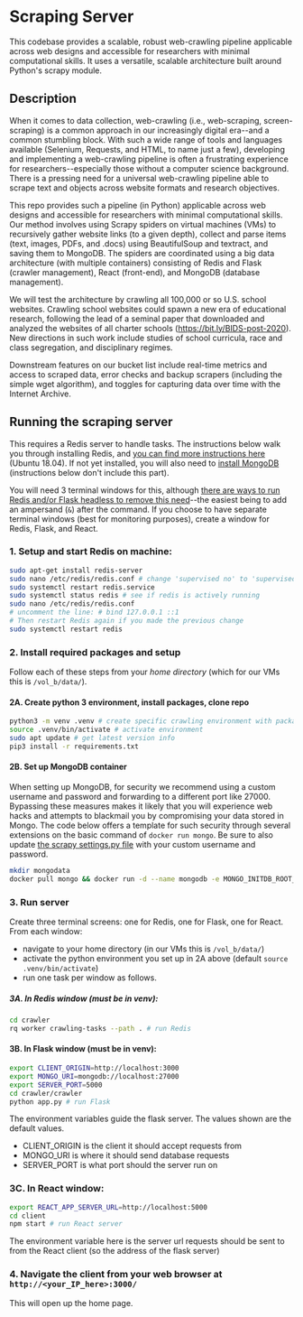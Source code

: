 # Scraping Server
This codebase provides a scalable, robust web-crawling pipeline applicable across web designs and accessible for researchers with minimal computational skills. It uses a versatile, scalable architecture built around Python's scrapy module.


## Description
When it comes to data collection, web-crawling (i.e., web-scraping, screen-scraping) is a common approach in our increasingly digital era--and a common stumbling block. With such a wide range of tools and languages available (Selenium, Requests, and HTML, to name just a few), developing and implementing a web-crawling pipeline is often a frustrating experience for researchers--especially those without a computer science background. There is a pressing need for a universal web-crawling pipeline able to scrape text and objects across website formats and research objectives. 

This repo provides such a pipeline (in Python) applicable across web designs and accessible for researchers with minimal computational skills. Our method involves using Scrapy spiders on virtual machines (VMs) to recursively gather website links (to a given depth), collect and parse items (text, images, PDFs, and .docs) using BeautifulSoup and textract, and saving them to MongoDB. The spiders are coordinated using a big data architecture (with multiple containers) consisting of Redis and Flask (crawler management), React (front-end), and MongoDB (database management). 

We will test the architecture by crawling all 100,000 or so U.S. school websites. Crawling school websites could spawn a new era of educational research, following the lead of a seminal paper that downloaded and analyzed the websites of all charter schools (https://bit.ly/BIDS-post-2020). New directions in such work include studies of school curricula, race and class segregation, and disciplinary regimes.

Downstream features on our bucket list include real-time metrics and access to scraped data, error checks and backup scrapers (including the simple wget algorithm), and toggles for capturing data over time with the Internet Archive. 


## Running the scraping server
This requires a Redis server to handle tasks. The instructions below walk you through installing Redis, and [you can find more instructions here](https://www.digitalocean.com/community/tutorials/how-to-install-and-secure-redis-on-ubuntu-18-04) (Ubuntu 18.04). If not yet installed, you will also need to [install MongoDB](https://docs.mongodb.com/manual/installation/) (instructions below don't include this part).

You will need 3 terminal windows for this, although [there are ways to run Redis and/or Flask headless to remove this need](https://askubuntu.com/questions/106351/running-programs-in-the-background-from-terminal)--the easiest being to add an ampersand (`&`) after the command. If you choose to have separate terminal windows (best for monitoring purposes), create a window for Redis, Flask, and React.

### 1. Setup and start Redis on machine:
```bash
sudo apt-get install redis-server
sudo nano /etc/redis/redis.conf # change 'supervised no' to 'supervised systemd'
sudo systemctl restart redis.service
sudo systemctl status redis # see if redis is actively running
sudo nano /etc/redis/redis.conf 
# uncomment the line: # bind 127.0.0.1 ::1 
# Then restart Redis again if you made the previous change
sudo systemctl restart redis
```



### 2. Install required packages and setup 
Follow each of these steps from your *home directory* (which for our VMs this is `/vol_b/data/`).

#### 2A. Create python 3 environment, install packages, clone repo
```bash
python3 -m venv .venv # create specific crawling environment with packages we want; feel free to use an env name other than `.venv`
source .venv/bin/activate # activate environment
sudo apt update # get latest version info
pip3 install -r requirements.txt
```

#### 2B. Set up MongoDB container
When setting up MongoDB, for security we recommend using a custom username and password and forwarding to a different port like 27000. Bypassing these measures makes it likely that you will experience web hacks and attempts to blackmail you by compromising your data stored in Mongo. The code below offers a template for such security through several extensions on the basic command of `docker run mongo`. Be sure to also update [the scrapy settings.py file](https://github.com/URAP-charter/scraping_server/blob/eb84220c51acf92af1ad0f0eb6d085b9a99f5026/crawler/crawler/settings.py#L138-L140) with your custom username and password.
```bash
mkdir mongodata
docker pull mongo && docker run -d --name mongodb -e MONGO_INITDB_ROOT_USERNAME=admin -e MONGO_INITDB_ROOT_PASSWORD=mdipass -p 27000:27017 --log-opt max-size=500m --restart always -v /vol_b/data/mongodata:/data/db mongo
```


### 3. Run server
Create three terminal screens: one for Redis, one for Flask, one for React. From each window: 
- navigate to your home directory (in our VMs this is `/vol_b/data/`)
- activate the python environment you set up in 2A above (default `source .venv/bin/activate`)
- run one task per window as follows.

##### 3A. In Redis window (must be in venv):
```bash
cd crawler
rq worker crawling-tasks --path . # run Redis
```

#### 3B. In Flask window (must be in venv): 
```bash
export CLIENT_ORIGIN=http://localhost:3000
export MONGO_URI=mongodb://localhost:27000
export SERVER_PORT=5000
cd crawler/crawler
python app.py # run Flask
```
The environment variables guide the flask server. The values shown are the default values.
 - CLIENT_ORIGIN is the client it should accept requests from
 - MONGO_URI is where it should send database requests
 - SERVER_PORT is what port should the server run on

### 3C. In React window:
```bash
export REACT_APP_SERVER_URL=http://localhost:5000
cd client
npm start # run React server
```
The environment variable here is the server url requests should be sent to from the React client (so the address of the flask server)


### 4. Navigate the client from your web browser at `http://<your_IP_here>:3000/`
This will open up the home page.
